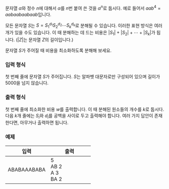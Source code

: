 문자열 $\alpha$와 정수 $n$에 대해서 $\alpha$를 $n$번 붙여 쓴 것을 $\alpha^{n}$로 둡시다. 예로 들어서 $aab^{4}=aabaabaabaab$입니다.

모든 문자열 $S$는 $S = S_{1}^{d_{1}}S_{2}^{d_{2}}\cdots S_{k}^{d_{k}}$로 분해될 수 있습니다. 이러한 표현 방식은 여러 개가 있을 수도 있습니다. 이 때 분해하는 데 드는 비용은 $|S_{1}| + |S_{2}| + \cdots + |S_{k}|$가 됩니다. ($|Z|$는 문자열 $Z$의 길이입니다.)

문자열 $S$가 주어질 때 비용을 최소화하도록 분해해 보세요.

### 입력 형식

첫 번째 줄에 문자열 $S$가 주어집니다. $S$는 알파벳 대문자로만 구성되어 있으며 길이가 5000을 넘지 않습니다.

### 출력 형식

첫 번째 줄에 최소화한 비용 $w$를 출력합니다. 이 때 분해된 원소들의 개수를 $k$로 둡시다. 다음 $k$개 줄에는 $S_{i}$와 $d_{i}$를 공백을 사이로 두고 출력해야 합니다. 여러 가지 답안이 존재한다면, 아무거나 출력하면 됩니다.

### 예제

<table class='table table-bordered table-condensed'>
 <thead>
  <tr>
   <th style="width: 50%;">입력</th>
   <th style="width: 50%;">출력</th>
  </tr>
 </thead>
 <tbody>
  <tr>
   <td class="code-font">ABABAAABABA</td>
   <td class="code-font">5<br/>
AB 2<br/>
A 3<br/>
BA 2</td>
  </tr>
 </tbody>
</table>